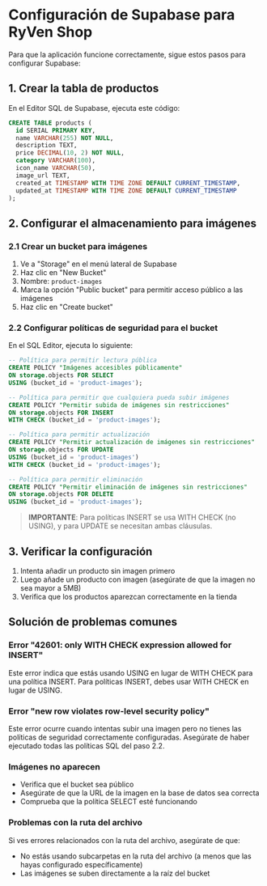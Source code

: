 # Configuración de Supabase para RyVen Shop

Para que la aplicación funcione correctamente, sigue estos pasos para configurar Supabase:

## 1. Crear la tabla de productos

En el Editor SQL de Supabase, ejecuta este código:

```sql
CREATE TABLE products (
  id SERIAL PRIMARY KEY,
  name VARCHAR(255) NOT NULL,
  description TEXT,
  price DECIMAL(10, 2) NOT NULL,
  category VARCHAR(100),
  icon_name VARCHAR(50),
  image_url TEXT,
  created_at TIMESTAMP WITH TIME ZONE DEFAULT CURRENT_TIMESTAMP,
  updated_at TIMESTAMP WITH TIME ZONE DEFAULT CURRENT_TIMESTAMP
);
```

## 2. Configurar el almacenamiento para imágenes

### 2.1 Crear un bucket para imágenes

1. Ve a "Storage" en el menú lateral de Supabase
2. Haz clic en "New Bucket"
3. Nombre: `product-images`
4. Marca la opción "Public bucket" para permitir acceso público a las imágenes
5. Haz clic en "Create bucket"

### 2.2 Configurar políticas de seguridad para el bucket

En el SQL Editor, ejecuta lo siguiente:

```sql
-- Política para permitir lectura pública
CREATE POLICY "Imágenes accesibles públicamente" 
ON storage.objects FOR SELECT 
USING (bucket_id = 'product-images');

-- Política para permitir que cualquiera pueda subir imágenes
CREATE POLICY "Permitir subida de imágenes sin restricciones" 
ON storage.objects FOR INSERT 
WITH CHECK (bucket_id = 'product-images');

-- Política para permitir actualización
CREATE POLICY "Permitir actualización de imágenes sin restricciones" 
ON storage.objects FOR UPDATE
USING (bucket_id = 'product-images')
WITH CHECK (bucket_id = 'product-images');

-- Política para permitir eliminación
CREATE POLICY "Permitir eliminación de imágenes sin restricciones" 
ON storage.objects FOR DELETE
USING (bucket_id = 'product-images');
```

> **IMPORTANTE**: Para políticas INSERT se usa WITH CHECK (no USING), y para UPDATE se necesitan ambas cláusulas.

## 3. Verificar la configuración

1. Intenta añadir un producto sin imagen primero
2. Luego añade un producto con imagen (asegúrate de que la imagen no sea mayor a 5MB)
3. Verifica que los productos aparezcan correctamente en la tienda

## Solución de problemas comunes

### Error "42601: only WITH CHECK expression allowed for INSERT"
Este error indica que estás usando USING en lugar de WITH CHECK para una política INSERT. Para políticas INSERT, debes usar WITH CHECK en lugar de USING.

### Error "new row violates row-level security policy"
Este error ocurre cuando intentas subir una imagen pero no tienes las políticas de seguridad correctamente configuradas. Asegúrate de haber ejecutado todas las políticas SQL del paso 2.2.

### Imágenes no aparecen
- Verifica que el bucket sea público
- Asegúrate de que la URL de la imagen en la base de datos sea correcta
- Comprueba que la política SELECT esté funcionando

### Problemas con la ruta del archivo
Si ves errores relacionados con la ruta del archivo, asegúrate de que:
- No estás usando subcarpetas en la ruta del archivo (a menos que las hayas configurado específicamente)
- Las imágenes se suben directamente a la raíz del bucket 